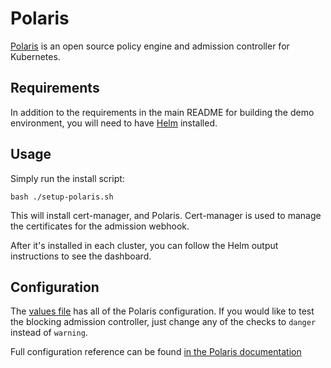 # Polaris

[Polaris](https://github.com/fairwindsops/polaris) is an open source policy engine and admission controller for Kubernetes.

## Requirements

In addition to the requirements in the main README for building the demo environment, you will need to have [Helm](https://helm.sh/) installed.

## Usage

Simply run the install script:

```
bash ./setup-polaris.sh
```

This will install cert-manager, and Polaris. Cert-manager is used to manage the certificates for the admission webhook.

After it's installed in each cluster, you can follow the Helm output instructions to see the dashboard.

## Configuration

The [values file](./polaris-values.yaml) has all of the Polaris configuration. If you would like to test the blocking admission controller, just change any of the checks to `danger` instead of `warning`.

Full configuration reference can be found [in the Polaris documentation](https://polaris.docs.fairwinds.com/customization/configuration/)
